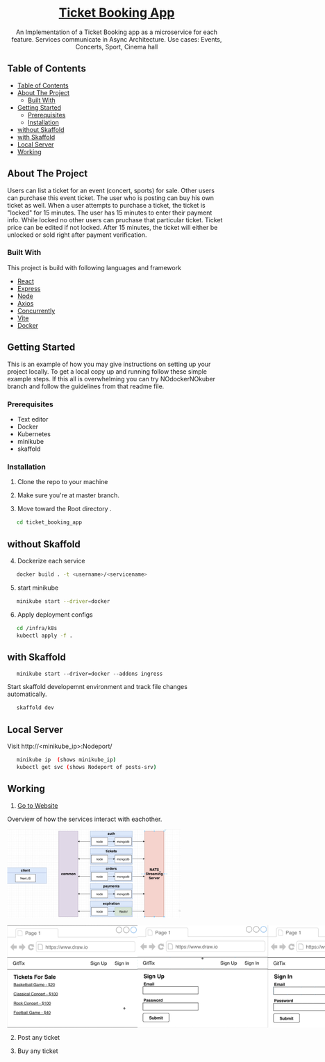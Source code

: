 <h1 align="center"><a href="https://github.com/axyut/posting_app_microservice_nodejs">Ticket Booking App</a></h1>

  <p align="center">
    An Implementation of a Ticket Booking app as a microservice for each feature. Services communicate in Async Architecture. Use cases: Events, Concerts, Sport, Cinema hall
</p>

<!-- TABLE OF CONTENTS -->

## Table of Contents

-   [Table of Contents](#table-of-contents)
-   [About The Project](#about-the-project)
    -   [Built With](#built-with)
-   [Getting Started](#getting-started)
    -   [Prerequisites](#prerequisites)
    -   [Installation](#installation)
-   [without Skaffold](#without-skaffold)
-   [with Skaffold](#with-skaffold)
-   [Local Server](#local-server)
-   [Working](#working)

<!-- ABOUT THE PROJECT -->

## About The Project

Users can list a ticket for an event (concert, sports) for sale. Other users can purchase this event ticket. The user who is posting can buy his own ticket as well. When a user attempts to purchase a ticket, the ticket is "locked" for 15 minutes. The user has 15 minutes to enter their payment info. While locked no other users can pruchase that particular ticket. Ticket price can be edited if not locked. After 15 minutes, the ticket will either be unlocked or sold right after payment verification.

### Built With

This project is build with following languages and framework

-   [React](https://html.com)
-   [Express](https://developer.mozilla.org/en-US/docs/Web/CSS)
-   [Node](https://www.javascript.com/)
-   [Axios](https://www.javascript.com/)
-   [Concurrently](https://www.javascript.com/)
-   [Vite](https://www.javascript.com/)
-   [Docker](https://www.javascript.com/)

<!-- GETTING STARTED -->

## Getting Started

This is an example of how you may give instructions on setting up your project locally.
To get a local copy up and running follow these simple example steps. If this all is overwhelming you can try NOdockerNOkuber branch and follow the guidelines from that readme file.

### Prerequisites

-   Text editor
-   Docker
-   Kubernetes
-   minikube
-   skaffold

### Installation

1. Clone the repo to your machine

2. Make sure you're at master branch.

3. Move toward the Root directory .

```sh
   cd ticket_booking_app
```

## without Skaffold

4. Dockerize each service

```sh
   docker build . -t <username>/<servicename>
```

5. start minikube

```sh
   minikube start --driver=docker
```

6. Apply deployment configs

```sh
   cd /infra/k8s
   kubectl apply -f .
```

## with Skaffold

```
   minikube start --driver=docker --addons ingress
```

Start skaffold developemnt environment and track file changes automatically.

```sh
   skaffold dev
```

## Local Server

Visit http://<minikube_ip>:Nodeport/

```sh
   minikube ip  (shows minikube_ip)
   kubectl get svc (shows Nodeport of posts-srv)
```

<!--Working-->

## Working

1.  [Go to Website]()

Overview of how the services interact with eachother.

<p><img src="readme/page4.png" width="400" title="WEB Page"> </p>

<p style="display:flex;" >
<img src="readme/page1.png" width="300" title="WEB Page">
<img src="readme/page2.png" width="300" title="WEB Page">
<img src="readme/page3.png" width="300" title="WEB Page">
<img src="readme/page5.png" width="300" title="WEB Page">
<img src="readme/page6.png" width="300" title="WEB Page">
<img src="readme/page7.png" width="300" title="WEB Page">
<img src="readme/page8.png" width="300" title="WEB Page">
</p>

2.  Post any ticket

3.  Buy any ticket

<!--

starting with typescript
npm i typescript ts-node-dev express @types/express
-- tsc --init
-- npm script, start : ts-node-dev src/index.ts
-- setting up Dockerfile, .dockerignore
-- building docker image
-- setting up auth-depl with auth-srv
-- starting minikube
-- setting up skaffold.yaml in root
-- adding ingress controller   (minikube addons enable ingress)
-- setting up ingress-srv
-- editing hosts vim /etc/hosts

starting after long time
minikube start --driver=docker -p ticket --addons ingress

-->
<!--
######## Connecting with google cloud with skaffold




-->
